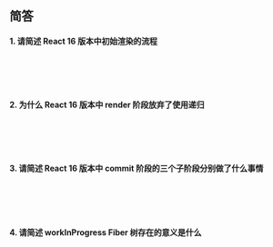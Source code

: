 ## 简答



#### 1. 请简述 React 16 版本中初始渲染的流程

　

　

#### 2. 为什么 React 16 版本中 render 阶段放弃了使用递归

　

　

#### 3. 请简述 React 16 版本中 commit 阶段的三个子阶段分别做了什么事情

　

　

#### 4. 请简述 workInProgress Fiber 树存在的意义是什么

　

　